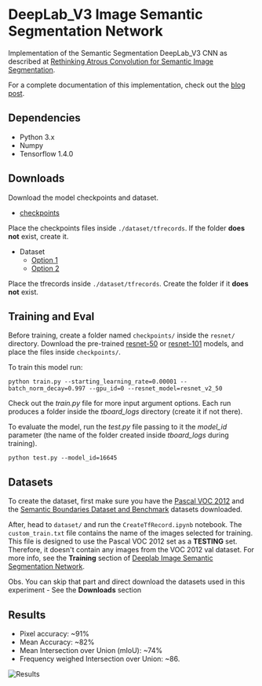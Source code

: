 # DeepLab_V3 Image Semantic Segmentation Network

Implementation of the Semantic Segmentation DeepLab_V3 CNN as described at [Rethinking Atrous Convolution for Semantic Image Segmentation](https://arxiv.org/pdf/1706.05587.pdf).

For a complete documentation of this implementation, check out the [blog post](https://sthalles.github.io/deep_segmentation_network/).

## Dependencies

- Python 3.x
- Numpy
- Tensorflow 1.4.0

## Downloads

Download the model checkpoints and dataset.

- [checkpoints](https://www.dropbox.com/sh/s7sx69pqjhrk0s4/AACXWCRd9JJ0zvcvDES9G3sba?dl=0)

Place the checkpoints files inside `./dataset/tfrecords`. If the folder **does not** exist, create it.

- Dataset
  * [Option 1](https://mega.nz/#F!LlFCSaBB!1L_EoepUwhrHw4lHv1HRaA)
  * [Option 2](http://www.mediafire.com/?wx7h526chc4ar)

Place the tfrecords inside ```./dataset/tfrecords```. Create the folder if it **does not** exist.

## Training and Eval

Before training, create a folder named ```checkpoints/``` inside the ```resnet/``` directory. Download the pre-trained [resnet-50](https://arxiv.org/abs/1603.05027) or [resnet-101](https://arxiv.org/abs/1603.05027) models, and place the files inside ```checkpoints/```.

To train this model run:

```
python train.py --starting_learning_rate=0.00001 --batch_norm_decay=0.997 --gpu_id=0 --resnet_model=resnet_v2_50
```

Check out the *train.py* file for more input argument options. Each run produces a folder inside the *tboard_logs* directory (create it if not there).

To evaluate the model, run the *test.py* file passing to it the *model_id* parameter (the name of the folder created inside *tboard_logs* during training).

```
python test.py --model_id=16645
```

## Datasets

To create the dataset, first make sure you have the [Pascal VOC 2012](http://host.robots.ox.ac.uk/pascal/VOC/voc2012/) and the [Semantic Boundaries Dataset and Benchmark](http://home.bharathh.info/pubs/codes/SBD/download.html) datasets downloaded.

After, head to ```dataset/``` and run the ```CreateTfRecord.ipynb``` notebook. The ```custom_train.txt``` file contains the name of the images selected for training. This file is designed to use the Pascal VOC 2012 set as a **TESTING** set. Therefore, it doesn't contain any images from the VOC 2012 val dataset. For more info, see the **Training** section of [Deeplab Image Semantic Segmentation Network](https://sthalles.github.io/deep_segmentation_network/).

Obs. You can skip that part and direct download the datasets used in this experiment - See the **Downloads** section

## Results

- Pixel accuracy: ~91%
- Mean Accuracy: ~82%
- Mean Intersection over Union (mIoU): ~74%
- Frequency weighed Intersection over Union: ~86.

![Results](https://github.com/sthalles/sthalles.github.io/blob/master/assets/deep_segmentation_network/results1.png)
